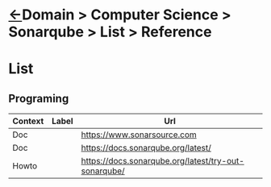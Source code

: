 <head><link rel="stylesheet" href="../../../md.css"/><script src="../../../md.js"></script></head>


[//]: #(Reference)
[Repo_Readme]:    ../README.md
[AccessToken_Howto]:  ../howto/at_howto.md

# [&larr;][Repo_Readme]Domain > Computer Science > Sonarqube > List > Reference
# List
## Programing
|Context|Label|Url|
|-|-|-|
|Doc||https://www.sonarsource.com
|Doc||https://docs.sonarqube.org/latest/
|Howto||https://docs.sonarqube.org/latest/try-out-sonarqube/

